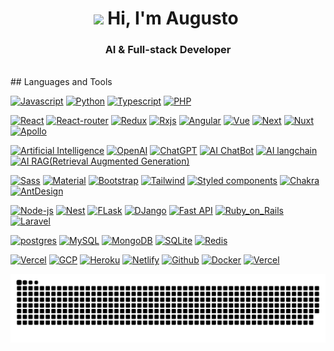 <h1 align="center"><img src="https://media.giphy.com/media/hvRJCLFzcasrR4ia7z/giphy.gif" width="35">&nbsp;Hi, I'm Augusto&nbsp;</h1>
                                        <h3 align="center"> <b>AI & Full-stack Developer</b></h3>
<br>
## Languages and Tools
<p>
  <a
    target="_blank"
    rel="noopener noreferrer"
    href="https://img.shields.io/badge/JavaScript-323330?logo=javascript&logoColor=F7DF1E"
    ><img
      src="https://img.shields.io/badge/JavaScript-323330?logo=javascript&logoColor=F7DF1E"
      alt="Javascript"
      data-canonical-src="https://img.shields.io/badge/JavaScript-323330?logo=javascript&logoColor=F7DF1E"
      style="max-width: auto; height: 23px; "
  /></a>
  <a
    target="_blank"
    rel="noopener noreferrer"
    href="https://img.shields.io/badge/Python-F7DF1E?style=flat&amp;logo=python&amp;logoColor=black"
    ><img
      src="https://img.shields.io/badge/Python-F7DF1E?style=flat&amp;logo=python&amp;logoColor=black"
      alt="Python"
      data-canonical-src="https://img.shields.io/badge/Python-F7DF1E?style=flat&amp;logo=python&amp;logoColor=black"
      style="max-width: auto; height: 23px; "
  /></a>
  <a
    target="_blank"
    rel="noopener noreferrer"
    href="https://img.shields.io/badge/TypeScript-007ACC?logo=typescript&logoColor=white"
    ><img
      src="https://img.shields.io/badge/TypeScript-007ACC?logo=typescript&logoColor=white"
      alt="Typescript"
      data-canonical-src="https://img.shields.io/badge/TypeScript-007ACC?logo=typescript&logoColor=white"
      style="height: 23px; max-width: auto"
  /></a>
  <a
    target="_blank"
    rel="noopener noreferrer"
    href="https://img.shields.io/badge/PHP-777BB4?logo=php&logoColor=white"
    ><img
      src="https://img.shields.io/badge/PHP-777BB4?logo=php&logoColor=white"
      alt="PHP"
      data-canonical-src="https://img.shields.io/badge/PHP-777BB4?logo=php&logoColor=white"
      style="height: 23px; max-width: auto"
  /></a>
</p>
  

<p>
  <a
    target="_blank"
    rel="noopener noreferrer"
    href="https://img.shields.io/badge/React-20232A?style=flat&amp;logo=react&amp;logoColor=61DAFB"
    ><img
      src="https://img.shields.io/badge/React-20232A?style=flat&amp;logo=react&amp;logoColor=61DAFB"
      alt="React"
      data-canonical-src="https://img.shields.io/badge/React-20232A?style=flat&amp;logo=react&amp;logoColor=61DAFB"
      style="max-width: auto; height: 23px; "
  /></a>
  <a
    target="_blank"
    rel="noopener noreferrer"
    href="https://img.shields.io/badge/React_Router-CA4245?style=flat&amp;logo=react-router&amp;logoColor=white"
    ><img
      src="https://img.shields.io/badge/React_Router-CA4245?style=flat&amp;logo=react-router&amp;logoColor=white"
      alt="React-router"
      data-canonical-src="https://img.shields.io/badge/React_Router-CA4245?style=flat&amp;logo=react-router&amp;logoColor=white"
      style="max-width: auto; height: 23px; "
  /></a>
  <a
    target="_blank"
    rel="noopener noreferrer"
    href="https://img.shields.io/badge/Redux-593D88?style=flat&amp;logo=redux&amp;logoColor=white"
    ><img
      src="https://img.shields.io/badge/Redux-593D88?style=flat&amp;logo=redux&amp;logoColor=white"
      alt="Redux"
      data-canonical-src="https://img.shields.io/badge/Redux-593D88?style=flat&amp;logo=redux&amp;logoColor=white"
      style="max-width: auto; height: 23px; "
  /></a>
  <a
    target="_blank"
    rel="noopener noreferrer"
    href="https://img.shields.io/badge/Rxjs-593D88?style=flat&amp;logo=Rxjs&amp;logoColor=white"
    ><img
      src="https://img.shields.io/badge/Rxjs-593D88?style=flat&amp;logo=Rxjs&amp;logoColor=white"
      alt="Rxjs"
      data-canonical-src="https://img.shields.io/badge/Rxjs-593D88?style=flat&amp;logo=Rxjs&amp;logoColor=white"
      style="max-width: auto; height: 23px; "
  /></a>
  <a
    target="_blank"
    rel="noopener noreferrer"
    href="https://img.shields.io/badge/Angular-DD0031?logo=angular&logoColor=white"
    ><img
      src="https://img.shields.io/badge/Angular-DD0031?logo=angular&logoColor=white"
      alt="Angular"
      data-canonical-src="https://img.shields.io/badge/Angular-DD0031?logo=angular&logoColor=white"
      style="max-width: auto; height: 23px; "
  /></a>
    <a
    target="_blank"
    rel="noopener noreferrer"
    href="https://img.shields.io/badge/Vue.js-35495E?logo=vuedotjs&logoColor=4FC08D"
    ><img
      src="https://img.shields.io/badge/Vue.js-35495E?logo=vuedotjs&logoColor=4FC08D"
      alt="Vue"
      data-canonical-src="https://img.shields.io/badge/Vue.js-35495E?logo=vuedotjs&logoColor=4FC08D"
      style="height: 23px; max-width: auto"
  /></a>
    <a
    target="_blank"
    rel="noopener noreferrer"
    href="https://img.shields.io/badge/next.js-000000?logo=nextdotjs&logoColor=white"
    ><img
      src="https://img.shields.io/badge/next.js-000000?logo=nextdotjs&logoColor=white"
      alt="Next"
      data-canonical-src="https://img.shields.io/badge/next.js-000000?logo=nextdotjs&logoColor=white"
      style="height: 23px; max-width: auto"
  /></a>
    <a
    target="_blank"
    rel="noopener noreferrer"
    href="https://img.shields.io/badge/nuxt.js-00C58E?logo=nuxtdotjs&logoColor=white"
    ><img
      src="https://img.shields.io/badge/nuxt.js-00C58E?logo=nuxtdotjs&logoColor=white"
      alt="Nuxt"
      data-canonical-src="https://img.shields.io/badge/nuxt.js-00C58E?logo=nuxtdotjs&logoColor=white"
      style="height: 23px; max-width: auto"
  /></a>
  <a
    target="_blank"
    rel="noopener noreferrer"
    href="https://img.shields.io/badge/Apollo-20232A?style=flat&amp;logo=Apollo&amp;logoColor=61DAFB"
    ><img
      src="https://img.shields.io/badge/Apollo-20232A?style=flat&amp;logo=Apollo&amp;logoColor=61DAFB"
      alt="Apollo"
      data-canonical-src="https://img.shields.io/badge/Apollo-20232A?style=flat&amp;logo=Apollo&amp;logoColor=61DAFB"
      style="max-width: auto; height: 23px; "
  /></a>
</p>
<p>
    <a
    target="_blank"
    rel="noopener noreferrer"
    href="https://img.shields.io/badge/Artificial_Intelligence-0081A5?logo=Artificial_Intelligence&logoColor=white"
    ><img
      src="https://img.shields.io/badge/Artificial_Intelligence-0081A5?logo=Artificial_Intelligence&logoColor=white"
      alt="Artificial Intelligence"
      data-canonical-src="https://img.shields.io/badge/Artificial_Intelligence-0081A5?logo=Artificial_Intelligence&logoColor=white"
      style="height: 23px; max-width: auto"
  /></a>
    <a
    target="_blank"
    rel="noopener noreferrer"
    href="https://img.shields.io/badge/OpenAI-412991?logo=OpenAI&logoColor=white"
    ><img
      src="https://img.shields.io/badge/OpenAI-412991?logo=OpenAI&logoColor=white"
      alt="OpenAI"
      data-canonical-src="https://img.shields.io/badge/OpenAI-412991?logo=OpenAI&logoColor=white"
      style="height: 23px; max-width: auto"
  /></a>
      <a
    target="_blank"
    rel="noopener noreferrer"
    href="https://img.shields.io/badge/ChatGPT-75a99c?logo=OpenAI&logoColor=white"
    ><img
      src="https://img.shields.io/badge/ChatGPT-75a99c?logo=OpenAI&logoColor=white"
      alt="ChatGPT"
      data-canonical-src="https://img.shields.io/badge/ChatGPT-75a99c?logo=OpenAI&logoColor=white"
      style="height: 23px; max-width: auto"
  /></a>
     <a
    target="_blank"
    rel="noopener noreferrer"
    href="https://img.shields.io/badge/AI_ChatBot-000000?logo=chatbot&logoColor=white"
    ><img
      src="https://img.shields.io/badge/AI_ChatBot-000000?logo=chatbot&logoColor=white"
      alt="AI ChatBot"
      data-canonical-src="https://img.shields.io/badge/AI_ChatBot-000000?logo=chatbot&logoColor=white"
      style="height: 23px; max-width: auto"
  /></a>
  <a
    target="_blank"
    rel="noopener noreferrer"
    href="https://img.shields.io/badge/LangChain-ffffff?logo=langchain&logoColor=green"
    ><img
      src="https://img.shields.io/badge/LangChain-ffffff?logo=langchain&logoColor=green"
      alt="AI langchain"
      data-canonical-src="https://img.shields.io/badge/LangChain-ffffff?logo=langchain&logoColor=white"
      style="height: 23px; max-width: auto"
  /></a>
  <a
    target="_blank"
    rel="noopener noreferrer"
    href="https://img.shields.io/badge/AI_retrieval_augmented_generation genera-4EA94B?logo=RAG(Retrieval Augmented Generation)&logoColor=green"
    ><img
      src="https://img.shields.io/badge/RAG(Retrieval Augmented Generation)-4EA94B?logo=RAG(Retrieval Augmented Generation)&logoColor=green"
      alt="AI RAG(Retrieval Augmented Generation)"
      data-canonical-src="https://img.shields.io/badge/RAG(Retrieval Augmented Generation)-4EA94B?logo=RAG(Retrieval Augmented Generation)&logoColor=white"
      style="height: 23px; max-width: auto"
  /></a>
</p>

<p>
 <a
    target="_blank"
    rel="noopener noreferrer"
    href="https://img.shields.io/badge/Sass-CC6699?style=flat&amp;logo=sass&amp;logoColor=white"
    ><img
      src="https://img.shields.io/badge/Sass-CC6699?style=flat&amp;logo=sass&amp;logoColor=white"
      alt="Sass"
      data-canonical-src="https://img.shields.io/badge/Sass-CC6699?style=flat&amp;logo=sass&amp;logoColor=white"
      style="max-width: auto; height: 23px; "
  /></a>
  <a
    target="_blank"
    rel="noopener noreferrer"
    href="https://img.shields.io/badge/Material--UI-0081CB?logo=material-ui&logoColor=white"
    ><img
      src="https://img.shields.io/badge/Material--UI-0081CB?logo=material-ui&logoColor=white"
      alt="Material"
      data-canonical-src="https://img.shields.io/badge/Material--UI-0081CB?logo=material-ui&logoColor=white"
      style="height: 23px; max-width: auto"
  /></a>
  <a
    target="_blank"
    rel="noopener noreferrer"
    href="https://img.shields.io/badge/Bootstrap-563D7C?logo=bootstrap&logoColor=white"
    ><img
      src="https://img.shields.io/badge/Bootstrap-563D7C?logo=bootstrap&logoColor=white"
      alt="Bootstrap"
      data-canonical-src="https://img.shields.io/badge/Bootstrap-563D7C?logo=bootstrap&logoColor=white"
      style="height: 23px; max-width: auto"
  /></a>
  <a
    target="_blank"
    rel="noopener noreferrer"
    href="https://img.shields.io/badge/Tailwind_CSS-38B2AC?logo=tailwind-css&logoColor=white"
    ><img
      src="https://img.shields.io/badge/Tailwind_CSS-38B2AC?logo=tailwind-css&logoColor=white"
      alt="Tailwind"
      data-canonical-src="https://img.shields.io/badge/Tailwind_CSS-38B2AC?logo=tailwind-css&logoColor=white"
      style="height: 23px; max-width: auto"
  /></a>
  <a
    target="_blank"
    rel="noopener noreferrer"
    href="https://img.shields.io/badge/styled--components-DB7093?logo=styled-components"
    ><img
      src="https://img.shields.io/badge/styled--components-DB7093?logo=styled-components"
      alt="Styled components"
      data-canonical-src="https://img.shields.io/badge/styled--components-DB7093?logo=styled-components&logoColor=white"
      style="height: 23px; max-width: auto"
  /></a>
  <a
    target="_blank"
    rel="noopener noreferrer"
    href="https://img.shields.io/badge/Chakra--UI-319795?logo=chakra-ui&logoColor=white"
    ><img
      src="https://img.shields.io/badge/Chakra--UI-319795?logo=chakra-ui&logoColor=white"
      alt="Chakra"
      data-canonical-src="https://img.shields.io/badge/Chakra--UI-319795?logo=chakra-ui&logoColor=white"
      style="height: 23px; max-width: auto"
  /></a>
  <a
    target="_blank"
    rel="noopener noreferrer"
    href="https://img.shields.io/badge/Ant%20Design-1890FF?logo=antdesign&logoColor=white"
    ><img
      src="https://img.shields.io/badge/Ant%20Design-1890FF?logo=antdesign&logoColor=white"
      alt="AntDesign"
      data-canonical-src="https://img.shields.io/badge/Ant%20Design-1890FF?logo=antdesign&logoColor=white"
      style="height: 23px; max-width: auto"
  /></a>
</p>  

<p>
  <a
    target="_blank"
    rel="noopener noreferrer"
    href="https://img.shields.io/badge/Node.js-43853D?style=flat&amp;logo=node.js&amp;logoColor=white"
    ><img
      src="https://img.shields.io/badge/Node.js-43853D?style=flat&amp;logo=node.js&amp;logoColor=white"
      alt="Node-js"
      data-canonical-src="https://img.shields.io/badge/Node.js-43853D?style=flat&amp;logo=node.js&amp;logoColor=white"
      style="max-width: auto; height: 23px; "
  /></a>
  <a
    target="_blank"
    rel="noopener noreferrer"
    href="https://img.shields.io/badge/nestjs-E0234E?logo=nestjs&logoColor=white"
    ><img
      src="https://img.shields.io/badge/nestjs-E0234E?logo=nestjs&logoColor=white"
      alt="Nest"
      data-canonical-src="https://img.shields.io/badge/nestjs-E0234E?logo=nestjs&logoColor=white"
      style="max-width: auto; height: 23px; "
  /></a>
  <a
    target="_blank"
    rel="noopener noreferrer"
    href="https://img.shields.io/badge/FLask-F7DF1E?style=flat&amp;logo=flask&amp;logoColor=black"
    ><img
      src="https://img.shields.io/badge/FLask-F7DF1E?style=flat&amp;logo=flask&amp;logoColor=black"
      alt="FLask"
      data-canonical-src="https://img.shields.io/badge/FLask-F7DF1E?style=flat&amp;logo=flask&amp;logoColor=black"
      style="max-width: auto; height: 23px; "
  /></a>
  <a
    target="_blank"
    rel="noopener noreferrer"
    href="https://img.shields.io/badge/Django-092E20?logo=django&logoColor=green"
    ><img
      src="https://img.shields.io/badge/Django-092E20?logo=django&logoColor=green"
      alt="DJango"
      data-canonical-src="https://img.shields.io/badge/Django-092E20?logo=django&logoColor=green"
      style="max-width: auto; height: 23px; "
  /></a>
    <a
    target="_blank"
    rel="noopener noreferrer"
    href="https://img.shields.io/badge/fastapi-109989?logo=FASTAPI&logoColor=white"
    ><img
      src="https://img.shields.io/badge/fastapi-109989?logo=FASTAPI&logoColor=white"
      alt="Fast API"
      data-canonical-src="https://img.shields.io/badge/fastapi-109989?logo=FASTAPI&logoColor=white"
      style="height: 23px; max-width: auto"
  /></a>
  <a
    target="_blank"
    rel="noopener noreferrer"
    href="https://img.shields.io/badge/Ruby_on_Rails-CC0000?logo=ruby-on-rails&logoColor=white"
    ><img
      src="https://img.shields.io/badge/Ruby_on_Rails-CC0000?logo=ruby-on-rails&logoColor=white"
      alt="Ruby_on_Rails"
      data-canonical-src="https://img.shields.io/badge/Ruby_on_Rails-CC0000?logo=ruby-on-rails&logoColor=white"
      style="height:20px; max-width: auto; height: 23px; "
  /></a>
  <a
    target="_blank"
    rel="noopener noreferrer"
    href="https://img.shields.io/badge/Laravel-FF2D20?logo=laravel&logoColor=white"
    ><img
      src="https://img.shields.io/badge/Laravel-FF2D20?logo=laravel&logoColor=white"
      alt="Laravel"
      data-canonical-src="https://img.shields.io/badge/Laravel-FF2D20?logo=laravel&logoColor=white"
      style="height:20px; max-width: auto; height: 23px; "
  /></a>
</p>

<p>
  <a
    target="_blank"
    rel="noopener noreferrer"
    href="https://img.shields.io/badge/PostgreSQL-316192?logo=postgresql&logoColor=white"
    ><img
      src="https://img.shields.io/badge/PostgreSQL-316192?logo=postgresql&logoColor=white"
      alt="postgres"
      data-canonical-src="https://img.shields.io/badge/PostgreSQL-316192?logo=postgresql&logoColor=white"
      style="height:20px; max-width: auto; height: 23px; "
  /></a>
  <a
    target="_blank"
    rel="noopener noreferrer"
    href="https://img.shields.io/badge/MySQL-F7DF1E?style=flat&amp;logo=MySQL&amp;logoColor=black"
    ><img
      src="https://img.shields.io/badge/MySQL-F7DF1E?style=flat&amp;logo=MySQL&amp;logoColor=black"
      alt="MySQL"
      data-canonical-src="https://img.shields.io/badge/MySQL-F7DF1E?style=flat&amp;logo=MySQL&amp;logoColor=black"
      style="height:20px; max-width: auto; height: 23px; "
  /></a>
  <a
    target="_blank"
    rel="noopener noreferrer"
    href="https://img.shields.io/badge/MongoDB-4EA94B?logo=mongodb&logoColor=white"
    ><img
      src="https://img.shields.io/badge/MongoDB-4EA94B?logo=mongodb&logoColor=white"
      alt="MongoDB"
      data-canonical-src="https://img.shields.io/badge/MongoDB-4EA94B?logo=mongodb&logoColor=white"
      style="height:20px; max-width: auto; height: 23px; "
  /></a>
  <a
    target="_blank"
    rel="noopener noreferrer"
    href="https://img.shields.io/badge/SQLite-07405E?logo=sqlite&logoColor=white"
    ><img
      src="https://img.shields.io/badge/SQLite-07405E?logo=sqlite&logoColor=white"
      alt="SQLite"
      data-canonical-src="https://img.shields.io/badge/SQLite-07405E?logo=sqlite&logoColor=white"
      style="height:20px; max-width: auto; height: 23px; "
  /></a>
  <a
    target="_blank"
    rel="noopener noreferrer"
    href="https://img.shields.io/badge/redis-%23DD0031.svg?&style=for-the-badge&logo=redis&logoColor=white"
    ><img
      src="https://img.shields.io/badge/redis-%23DD0031.svg?&style=for-the-badge&logo=redis&logoColor=white"
      alt="Redis"
      data-canonical-src="https://img.shields.io/badge/redis-%23DD0031.svg?&style=for-the-badge&logo=redis&logoColor=white"
      style="height:20px; max-width: auto; height: 23px; "
  /></a>
</p>
  
<p>
  <a
    target="_blank"
    rel="noopener noreferrer"
    href="https://img.shields.io/badge/Vercel-000000?logo=vercel&logoColor=white"
    ><img
      src="https://img.shields.io/badge/Vercel-000000?logo=vercel&logoColor=white"
      alt="Vercel"
      data-canonical-src="https://img.shields.io/badge/Vercel-000000?logo=vercel&logoColor=white"
      style="height:20px; max-width: auto; height: 23px; "
  /></a>
  <a
    target="_blank"
    rel="noopener noreferrer"
    href="https://img.shields.io/badge/GCP-100000?=flat&amp;logo=GCP&amp;logoColor=white"
    ><img
      src="https://img.shields.io/badge/GCP-100000?=flat&amp;logo=GCP&amp;logoColor=white"
      alt="GCP"
      data-canonical-src="https://img.shields.io/badge/GCP-100000?=flat&amp;logo=GCP&amp;logoColor=white"
      style="max-width: auto; height: 23px; "
  /></a>
  <a
    target="_blank"
    rel="noopener noreferrer"
    href="https://img.shields.io/badge/-Heroku-430098?style=flat&amp;logo=heroku"
    ><img
      src="https://img.shields.io/badge/-Heroku-430098?style=flat&amp;logo=heroku"
      alt="Heroku"
      data-canonical-src="https://img.shields.io/badge/-Heroku-430098?style=flat&amp;logo=heroku"
      style="max-width: auto; height: 23px; "
  /></a>
  <a
    target="_blank"
    rel="noopener noreferrer"
    href="https://img.shields.io/badge/-Netlify-00C7B7?style=flat&amp;logo=netlify&amp;logoColor=white"
    ><img
      src="https://img.shields.io/badge/-Netlify-00C7B7?style=flat&amp;logo=netlify&amp;logoColor=white"
      alt="Netlify"
      data-canonical-src="https://img.shields.io/badge/-Netlify-00C7B7?style=flat&amp;logo=netlify&amp;logoColor=white"
      style="max-width: auto; height: 23px; "
  /></a>
  <a
    target="_blank"
    rel="noopener noreferrer"
    href="https://img.shields.io/badge/GitHub-100000?=flat&amp;logo=github&amp;logoColor=white"
    ><img
      src="https://img.shields.io/badge/GitHub-100000?=flat&amp;logo=github&amp;logoColor=white"
      alt="Github"
      data-canonical-src="https://img.shields.io/badge/GitHub-100000?=flat&amp;logo=github&amp;logoColor=white"
      style="max-width: auto; height: 23px; "
  /></a>
  <a
    target="_blank"
    rel="noopener noreferrer"
    href="https://img.shields.io/badge/Docker-100000?=flat&amp;logo=Docker&amp;logoColor=white"
    ><img
      src="https://img.shields.io/badge/Docker-100000?=flat&amp;logo=Docker&amp;logoColor=white"
      alt="Docker"
      data-canonical-src="https://img.shields.io/badge/Docker-100000?=flat&amp;logo=Docker&amp;logoColor=white"
      style="max-width: auto; height: 23px; "
  /></a>
  <a
    target="_blank"
    rel="noopener noreferrer"
    href="https://img.shields.io/badge/Salesforce-00A1E0?logo=Salesforce&logoColor=white"
    ><img
      src="https://img.shields.io/badge/Salesforce-00A1E0?logo=Salesforce&logoColor=white"
      alt="Vercel"
      data-canonical-src="https://img.shields.io/badge/Salesforce-00A1E0?logo=Salesforce&logoColor=white"
      style="height:20px; max-width: auto; height: 23px; "
  /></a>
</p>

<p align="center">
  <img  src="https://raw.githubusercontent.com/Elanza-48/Elanza-48/main/resources/img/github-contribution-grid-snake.svg"
    alt="example" />
</p>
